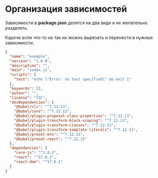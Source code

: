 # Организация зависимостей

Зависимости в **package.json** делятся на два види и их желательно разделять.

Кароче если что-то не так их можно вырезать и перенести в нужные зависимости.

```json
{
  "name": "exemple",
  "version": "1.0.0",
  "description": "",
  "main": "index.js",
  "scripts": {
    "test": "echo \"Error: no test specified\" && exit 1"
  },
  "keywords": [],
  "author": "",
  "license": "ISC",
  "devDependencies": {
    "@babel/cli": "^7.12.13",
    "@babel/core": "^7.12.13",
    "@babel/plugin-proposal-class-properties": "^7.12.13",
    "@babel/plugin-transform-block-scoping": "^7.12.13",
    "@babel/plugin-transform-classes": "^7.12.13",
    "@babel/plugin-transform-template-literals": "^7.12.13",
    "@babel/preset-env": "^7.12.13",
    "@babel/preset-react": "^7.12.13"
  },
  "dependencies": {
    "core-js": "^3.8.3",
    "react": "^17.0.1",
    "react-dom": "^17.0.1"
  }
}
```
